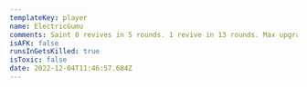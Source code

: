 ```yaml
---
templateKey: player
name: ElectricGumu
comments: Saint 0 revives in 5 rounds. 1 revive in 13 rounds. Max upgrades gun instead
isAFK: false
runsInGetsKilled: true
isToxic: false
date: 2022-12-04T11:46:57.684Z
---
```

